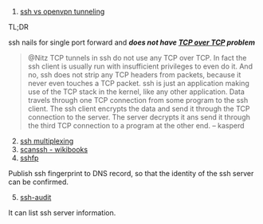  1. [ssh vs openvpn tunneling](https://blog.backslasher.net/ssh-openvpn-tunneling.html)
 
 TL;DR
  
 ssh nails for single port forward and _**does not have [TCP over TCP][1] problem**_
  
 > @Nitz TCP tunnels in ssh do not use any TCP over TCP. In fact the ssh client is usually run with insufficient privileges to
 > even do it. And no, ssh does not strip any TCP headers from packets, because it never even touches a TCP packet. ssh is 
 > just an application making use of the TCP stack in the kernel, like any other application. Data travels through one TCP
 > connection from some program to the ssh client. The ssh client encrypts the data and send it through the TCP connection to
 > the server. The server decrypts it ans send it through the third TCP connection to a program at the other end. – kasperd

 2. [ssh multiplexing](https://en.m.wikibooks.org/wiki/OpenSSH/Cookbook/Multiplexing)
 3. [scanssh - wikibooks](https://en.m.wikibooks.org/wiki/OpenSSH/Third_Party_Utilities#scanssh)
 4. [sshfp](https://en.m.wikibooks.org/wiki/OpenSSH/Third_Party_Utilities#sshfp)
 
 Publish ssh fingerprint to DNS record, so that the identity of the ssh server can be confirmed.
 
 5. [ssh-audit](https://github.com/arthepsy/ssh-audit)
 
 It can list ssh server information.
 
[1]: http://sites.inka.de/bigred/devel/tcp-tcp.html
